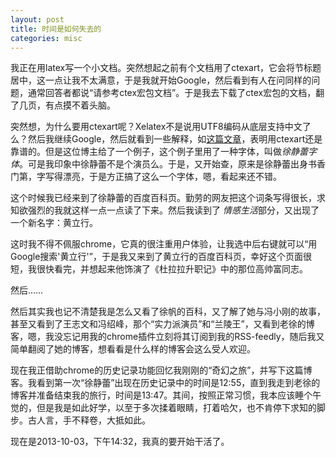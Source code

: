 ```yaml
---
layout: post
title: 时间是如何失去的
categories: misc
---
```

我正在用latex写一个小文档。突然想起之前有个文档用了ctexart，它会将节标题居中，这一点让我不太满意，于是我就开始Google，然后看到有人在问同样的问题，通常回答者都说“请参考ctex宏包文档”。于是我去下载了ctex宏包的文档，翻了几页，有点摸不着头脑。

突然想，为什么要用ctexart呢？Xelatex不是说用UTF8编码从底层支持中文了么？然后我继续Google，然后就看到一些解释，如[这篇文章](http://blog.sina.com.cn/s/blog_5e16f1770100lhbm.html)，表明用ctexart还是靠谱的。但是这位博主给了一个例子，这个例子里用了一种字体，叫做*徐静蕾字体*。可是我印象中徐静蕾不是个演员么。于是，又开始查，原来是徐静蕾出身书香门第，字写得漂亮，于是方正搞了这么一个字体，嗯，看起来还不错。

这个时候我已经来到了徐静蕾的百度百科页。勤劳的网友把这个词条写得很长，求知欲强烈的我就这样一点一点读了下来。然后我读到了 *情感生活*部分，又出现了一个新名字：黄立行。

这时我不得不佩服chrome，它真的很注重用户体验，让我选中后右键就可以“用Google搜索'黄立行'”，于是我又来到了黄立行的百度百科页，幸好这个页面很短，我很快看完，并想起来他饰演了《杜拉拉升职记》中的那位高帅富同志。

然后……

然后其实我也记不清楚我是怎么又看了徐帆的百科，又了解了她与冯小刚的故事，甚至又看到了王志文和冯绍峰，那个“实力派演员”和“兰陵王”，又看到老徐的博客，嗯，我没忘记用我的chrome插件立刻将其订阅到我的RSS-feedly，随后我又简单翻阅了她的博客，想看看是什么样的博客会这么受人欢迎。

现在我正借助chrome的历史记录功能回忆我刚刚的“奇幻之旅”，并写下这篇博客。我看到第一次“徐静蕾”出现在历史记录中的时间是12:55，直到我走到老徐的博客并准备结束我的旅行，时间是13:47。其间，按照正常习惯，我本应该睡个午觉的，但是我是如此好学，以至于多次揉着眼睛，打着哈欠，也不肯停下求知的脚步。古人言，手不释卷，大抵如此。

现在是2013-10-03，下午14:32，我真的要开始干活了。
